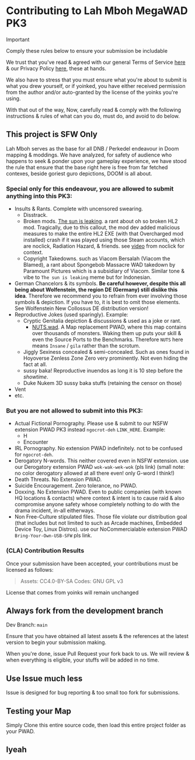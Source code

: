 # Contributing to Lah Mboh MegaWAD PK3

> [!IMPORTANT]
> Comply these rules below to ensure your submission be includable

We trust that you've read & agreed with our general Terms of Service [here](https://perkedel.netlify.app/terms) & our Privacy Policy [here](https://perkedel.netlify.app/privacy_policy), these at hands.

We also have to stress that you must ensure what you're about to submit is what you drew yourself, or if yoinked, you have either received permission from the author and/or auto-granted by the license of the yoinks you're using.

With that out of the way, Now, carefully read & comply with the following instructions & rules of what can you do, must do, and avoid to do below.

## This project is SFW Only

Lah Mboh serves as the base for all DNB / Perkedel endeavour in Doom mapping & moddings. We have analyzed, for safety of audience who happens to seek & ponder upon your gameplay experience, 
we have stood the rule that ensure that the base right here is free from far fetched contexes, beside goriest guro depictions, DOOM is all about.

### Special only for this endeavour, you are allowed to submit anything into this PK3:

- Insults & Rants. Complete with uncensored swearing.
	- Disstrack.
	- Broken mods. [The sun is leaking](https://youtu.be/SkHo4wCmrEQ). a rant about oh so broken HL2 mod. Tragically, due to this callout, the mod dev added malicious measures to make the entire HL2 EXE (with that Overcharged mod installed) crash if it was played using those Steam accounts, which are noclick, Radiation Hazard, & friends. see [video](https://youtu.be/YcvsbZ18izA) from noclick for context.
	- Copyright Takedowns. such as Viacom Bersalah (Viacom the Blamed), a rant about Spongebob Massacre WAD takedown by Paramount Pictures which is a subsidiary of Viacom. Similar tone & vibe to `The sun is leaking` meme but for Indonesian.
- German Chancelors & its symbols. **Be careful however, despite this all being about Wolfenstein, the region DE (Germany) still dislike this idea**. Therefore we recommend you to refrain from ever involving those symbols & depiction. If you have to, it is best to omit those elements. See Wolfenstein New Collossus DE distribution version!
- Reproductive Jokes (used sparingly). Example:
	- Cryptic Genitalia depiction & discussions & used as a joke or rant.
		- [NUTS.wad](https://www.doomworld.com/idgames/levels/doom2/Ports/m-o/nuts). A Map replacement PWAD, where this map contains over thousands of monsters. Waking them up puts your skill & even the Source Ports to the Benchmarks. Therefore `NUTS` here means `Insane` / `gila` rather than the scrotum.
	- Jiggly Sexiness concealed & semi-concealed. Such as ones found in Hoyoverse Zenless Zone Zero very prominently. Not even hiding the fact at all.
	- sussy baka! Reproductive inuendos as long it is 10 step before the *showtime*. 
	- Duke Nukem 3D sussy baka stuffs (retaining the censor on those)
- Vent
- etc.

### But you are not allowed to submit into this PK3:

- Actual Fictional Pornography. Please use & submit to our NSFW extension PWAD PK3 instead `ngocrot-deh` `LINK_HERE`. Example:
	- H
	- Encounter
- IRL Pornography. No extension PWAD indefinitely. not to be confused for `ngocrot-deh`.
- Derogatory N-words. This neither covered even in NSFW extension. use our Derogatory extension PWAD `wok-wak-wek-wok` (pls link) (small note: no color derogatory allowed at all there even! only G-word I think!)
- Death Threats. No Extension PWAD.
- Suicide Encouragement. Zero tolerance, no PWAD.
- Doxxing. No Extension PWAD. Even to public companies (with known HQ locations & contacts) where context & intent is to cause raid & also compromise anyone safety whose completely nothing to do with the drama incident, in-all eitherways.
- Non Free-Culture stipulated files. Those file violate our distribution goal (that includes but not limited to such as Arcade machines, Embedded Device Toy, Linux Distros). use our NoCommercialable extension PWAD `Bring-Your-Own-USB-SFW` pls link.

### (CLA) Contribution Results

Once your submission have been accepted, your contributions must be licensed as follows:

> Assets: CC4.0-BY-SA
> Codes: GNU GPL v3

License that comes from yoinks will remain unchanged

## Always fork from the development branch

Dev Branch: `main`

Ensure that you have obtained all latest assets & the references at the latest version to begin your submission making.

When you're done, issue Pull Request your fork back to us. We will review & when everything is eligible, your stuffs will be added in no time.

## Use Issue much less

Issue is designed for bug reporting & too small too fork for submissions.

## Testing your Map

Simply Clone this entire source code, then load this entire project folder as your PWAD.

## Iyeah